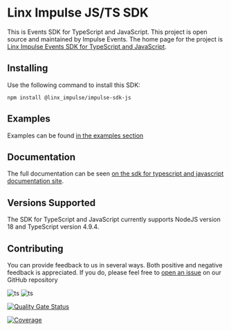 # Linx Impulse JS/TS SDK

This is Events SDK for TypeScript and JavaScript. This project is open source and maintained by Impulse Events.
The home page for the project is [Linx Impulse Events SDK for TypeScript and JavaScript](https://github.com/chaordic/impulse-sdk-js/).

## Installing

Use the following command to install this SDK:

```
npm install @linx_impulse/impulse-sdk-js
```

## Examples

Examples can be found [in the examples section](https://github.com/chaordic/impulse-sdk-js/tree/main/examples)

## Documentation

The full documentation can be seen [on the sdk for typescript and javascript documentation site](https://docs.linximpulse.com/sdk/getting-started).

## Versions Supported

The SDK for TypeScript and JavaScript currently supports NodeJS version 18 and TypeScript version 4.9.4.

## Contributing

You can provide feedback to us in several ways. Both positive and negative feedback is appreciated. If you do, please feel free to [open an issue](https://github.com/chaordic/impulse-sdk-js/issues/new) on our GitHub repository

![ts](https://badgen.net/badge/-/TypeScript?icon=typescript&label&labelColor=blue&color=555555)
![ts](https://img.shields.io/badge/Jest-323330?logo=Jest&label&labelColor=blue&color=555555)

[![Quality Gate Status](http://sonarqube.stg.event.internal/api/project_badges/measure?project=tZormRZZB67EMsA&metric=alert_status)](http://sonarqube.stg.event.internal/dashboard?id=tZormRZZB67EMsA)

[![Coverage](http://sonarqube.stg.event.internal/api/project_badges/measure?project=tZormRZZB67EMsA&metric=coverage)](http://sonarqube.stg.event.internal/dashboard?id=tZormRZZB67EMsA)
